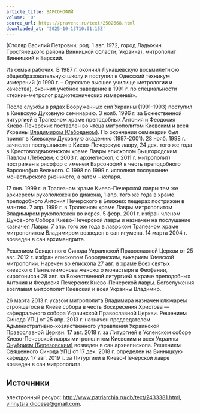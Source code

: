 ```yaml
---
article_title: ВАРСОНОФИЙ
volume: '0'
source_url: https://pravenc.ru/text/2502668.html
downloaded_at: '2025-10-13T10:01:15Z'
---
```


(Столяр Василий Петрович; род. 1 авг. 1972, город Ладыжин Тростянецкого района Винницкой области, Украина), митрополит Винницкий и Барский.

Из семьи рабочих. В 1987 г. окончил Лукашевскую восьмилетнюю общеобразовательную школу и поступил в Одесский техникум измерений (с 1990 г. – Одесское высшее училище метрологии и качества), окончил учебное заведение в 1991 г. по специальности «техник-метролог радиотехнических измерений».

После службы в рядах Вооруженных сил Украины (1991-1993) поступил в Киевскую Духовную семинарию. 3 нояб. 1996 г. за Божественной литургией в Трапезном храме преподобных Антония и Феодосия Киево-Печерских поставлен во чтеца митрополитом Киевским и всея Украины [Владимиром (Сабоданом)](https://pravenc.ru/text/Владимир.html). По окончании семинарии был принят в Киевскую Духовную академию (1997-2001). 28 нояб. 1998 г. зачислен послушником в Киево-Печерскую лавру, 24 дек. того же года в Крестовоздвиженском храме Лавры епископом Вышгородским Павлом (Лебедем; с 2003 г. архиепископ, с 2011 г. митрополит) пострижен в рясофор с именем Варсонофий в честь преподобного Варсонофия Великого. С 1998 по 1999 г. исполнял послушание монастырского ризничего, а затем – келаря.

17 янв. 1999 г. в Трапезном храме
Киево-Печерской лавры тем же архиереем рукоположен во диакона, 1 апр. того же года в храме преподобного Антония Печерского в Ближних пещерах пострижен в мантию. 7 апр. 1999 г. в Трапезном храме Лавры митрополитом Владимиром рукоположен во иерея. 5 февр. 2001 г. избран членом Духовного Собора Киево-Печерской лавры и назначен на послушание казначея Лавры. 7 апр. того же года в лаврском Трапезном храме митрополитом Владимиром возведен в сан игумена. 14 марта 2004 г. возведен в сан архимандрита.

Решением Священного Синода Украинской Православной Церкви от 25 авг. 2012 г. избран епископом Бородянским, викарием Киевской митрополии. Наречен во епископа 27 авг. в храме Всех святых киевского Пантелеимонова женского монастыря в Феофании, хиротонисан 28 авг. за Божественной литургией в храме преподобных Антония и Феодосия Печерских Киево-Печерской лавры. Богослужения возглавил митрополит Киевский и всея Украины Владимир.

26 марта 2013 г. указом митрополита Владимира назначен ключарем строящегося в Киеве собора в честь Воскресения Христова — кафедрального собора Украинской Православной Церкви. Решением Синода УПЦ от 25 апр. 2013 г. назначен председателем Административно-хозяйственного управления Украинской Православной Церкви.
17 авг. 2018 г. за Литургией в Успенском соборе Киево-Печерской лавры митрополитом Киевским и всея Украины [Онуфрием (Березовским)](<https://pravenc.ru/text/Онуфрием (Березовским).html>) возведен в сан архиепископа.
Решением Священного Синода УПЦ от 17 дек. 2018 г. определен на Винницкую кафедру. 17 авг. 2019 г. за Литургией в Киево-Печерской лавре возведен в сан митрополита.

## Источники

электронный ресурс: http://www.patriarchia.ru/db/text/2433381.html, vinnytsia.diocese@gmail.com.
